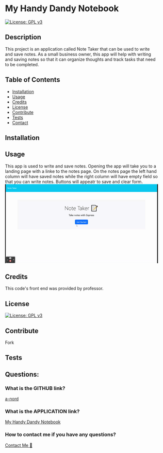 # My Handy Dandy Notebook
  [![License: GPL v3](https://img.shields.io/badge/License-MIT-pink)](https://choosealicense.com/licenses/mit/)

  ## Description
  This project is an application called Note Taker that can be used to write and save notes.  As a small business owner, this app will help with writing and saving notes so that it can organize thoughts and track tasks that need to be completed.
    
  ## Table of Contents 
  
  - [Installation](#installation)
  - [Usage](#usage)
  - [Credits](#credits)
  - [License](#license)
  - [Contribute](#contribute)
  - [Tests](#tests)
  - [Contact](#questions)

  ## Installation  
  
  
  ## Usage  
  This app is used to write and save notes.  Opening the app will take you to a landing page with a linke to the notes page.  On the notes page the left hand column will have saved notes while the right column will have empty field so that you can write notes.  Buttons will appeatr to save and clear form. 
  ![app preview](public/assets/images/NoteTaker.gif)

  ## Credits
  This code's front end was provided by professor.
    
  ## License
  [![License: GPL v3](https://img.shields.io/badge/License-MIT-pink)](https://choosealicense.com/licenses/mit/)

  ## Contribute
  
  Fork
  
  ## Tests
  
  

  ## Questions:
  ### What is the GITHUB link?
  [a-nord](https://github.com/a-nord/The_Notebook)
  ### What is the APPLICATION link?
  [My Handy Dandy Notebook](https://a-nord.github.io/The_Notebook/)
  ### How to contact me if you have any questions?
  [Contact Me 📧](mailto:anord99@yahoo.com)